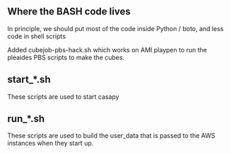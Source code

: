 Where the BASH code lives
-------------------------

In principle, we should put most of the code inside Python / boto, and less code in shell scripts

Added cubejob-pbs-hack.sh which works on AMI playpen to run the pleaides PBS scripts to make the cubes.

start_*.sh
----------

These scripts are used to start casapy

run_*.sh
--------

These scripts are used to build the user_data that is passed to the AWS instances when they start up.
